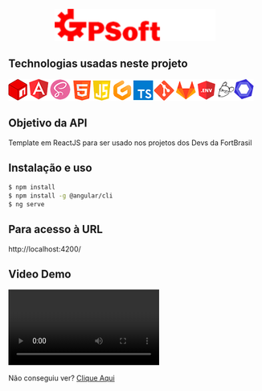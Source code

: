 <p align="center">
  <img src="./src/assets/gpsoft-logo-7.png" width="320" alt="Logo FortBrasil" />
</p>


## Technologias usadas neste projeto
<img src="./src/assets/technology.png" alt="Tecnologias usadas" /> 


## Objetivo da API
Template em ReactJS para ser usado nos projetos dos Devs da FortBrasil

## Instalação e uso
```bash
$ npm install 
$ npm install -g @angular/cli
$ ng serve
```
## Para acesso à URL
http://localhost:4200/

## Video Demo

![Video fortbrasil-template-angular](./src/assets/fortbrasil-template-angular.mp4)

Não conseguiu ver? <a href="./src/assets/fortbrasil-template-angular.mp4">Clique Aqui</a>
